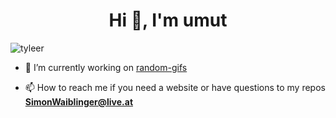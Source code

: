 <h1 align="center">Hi 👋, I'm umut</h1>

<p align="left"> <img src="https://komarev.com/ghpvc/?username=tyleer&label=Profile%20views&color=a36fe2&style=plastic" alt="tyleer" /> </p>

- 🔭 I’m currently working on [random-gifs](https://github.com/simwai/random-gifs)

- 📫 How to reach me if you need a website or have questions to my repos **SimonWaiblinger@live.at** 
